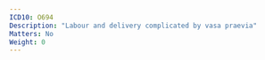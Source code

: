 ```yaml
---
ICD10: O694
Description: "Labour and delivery complicated by vasa praevia"
Matters: No
Weight: 0
---
```


